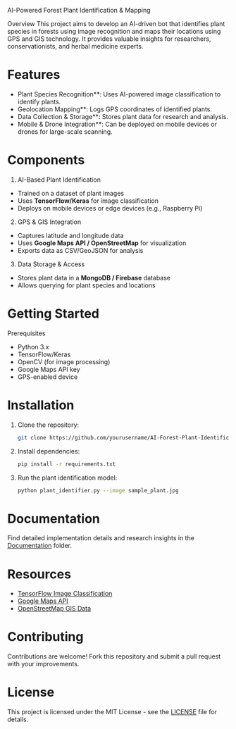  AI-Powered Forest Plant Identification & Mapping

Overview
This project aims to develop an AI-driven bot that identifies plant species in forests using image recognition and maps their locations using GPS and GIS technology. It provides valuable insights for researchers, conservationists, and herbal medicine experts.

# Features
- Plant Species Recognition**: Uses AI-powered image classification to identify plants.
- Geolocation Mapping**: Logs GPS coordinates of identified plants.
- Data Collection & Storage**: Stores plant data for research and analysis.
- Mobile & Drone Integration**: Can be deployed on mobile devices or drones for large-scale scanning.

# Components
 1. AI-Based Plant Identification
- Trained on a dataset of plant images
- Uses **TensorFlow/Keras** for image classification
- Deploys on mobile devices or edge devices (e.g., Raspberry Pi)

 2. GPS & GIS Integration
- Captures latitude and longitude data
- Uses **Google Maps API / OpenStreetMap** for visualization
- Exports data as CSV/GeoJSON for analysis

 3. Data Storage & Access
- Stores plant data in a **MongoDB / Firebase** database
- Allows querying for plant species and locations

# Getting Started
 Prerequisites
- Python 3.x
- TensorFlow/Keras
- OpenCV (for image processing)
- Google Maps API key
- GPS-enabled device

# Installation
1. Clone the repository:
   ```sh
   git clone https://github.com/yourusername/AI-Forest-Plant-Identification.git
   ```
2. Install dependencies:
   ```sh
   pip install -r requirements.txt
   ```
3. Run the plant identification model:
   ```sh
   python plant_identifier.py --image sample_plant.jpg
   ```

# Documentation
Find detailed implementation details and research insights in the [Documentation](./Documentation) folder.

# Resources
- [TensorFlow Image Classification](https://www.tensorflow.org/tutorials/images/classification)
- [Google Maps API](https://developers.google.com/maps/documentation/)
- [OpenStreetMap GIS Data](https://www.openstreetmap.org/)

# Contributing
Contributions are welcome! Fork this repository and submit a pull request with your improvements.

# License
This project is licensed under the MIT License - see the [LICENSE](LICENSE) file for details.


